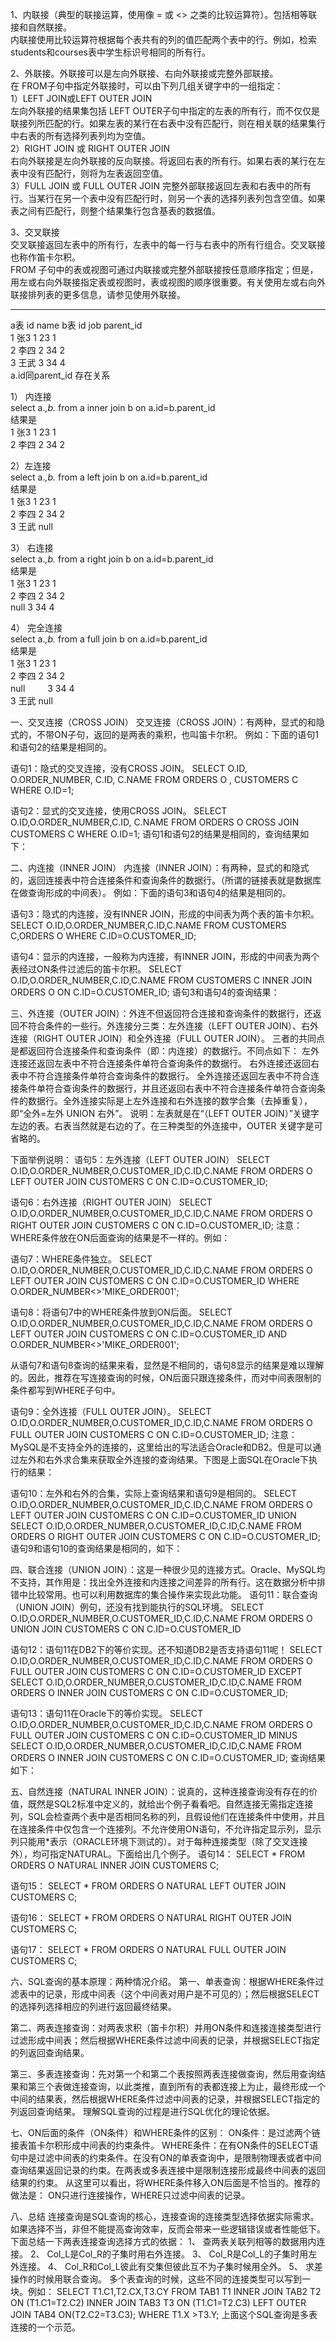 1、内联接（典型的联接运算，使用像 =  或 <> 之类的比较运算符）。包括相等联接和自然联接。     
内联接使用比较运算符根据每个表共有的列的值匹配两个表中的行。例如，检索 students和courses表中学生标识号相同的所有行。   

2、外联接。外联接可以是左向外联接、右向外联接或完整外部联接。     
在 FROM子句中指定外联接时，可以由下列几组关键字中的一组指定：     
1）LEFT  JOIN或LEFT OUTER JOIN     
左向外联接的结果集包括  LEFT OUTER子句中指定的左表的所有行，而不仅仅是联接列所匹配的行。如果左表的某行在右表中没有匹配行，则在相关联的结果集行中右表的所有选择列表列均为空值。       
2）RIGHT  JOIN 或 RIGHT  OUTER  JOIN     
右向外联接是左向外联接的反向联接。将返回右表的所有行。如果右表的某行在左表中没有匹配行，则将为左表返回空值。       
3）FULL  JOIN 或 FULL OUTER JOIN
完整外部联接返回左表和右表中的所有行。当某行在另一个表中没有匹配行时，则另一个表的选择列表列包含空值。如果表之间有匹配行，则整个结果集行包含基表的数据值。   

3、交叉联接   
交叉联接返回左表中的所有行，左表中的每一行与右表中的所有行组合。交叉联接也称作笛卡尔积。    
FROM 子句中的表或视图可通过内联接或完整外部联接按任意顺序指定；但是，用左或右向外联接指定表或视图时，表或视图的顺序很重要。有关使用左或右向外联接排列表的更多信息，请参见使用外联接。     

-------------------------------------------------
  a表     id   name     b表     id   job   parent_id   
              1   张3                   1     23     1   
              2   李四                 2     34     2   
              3   王武                 3     34     4       
  a.id同parent_id   存在关系   

  1） 内连接   
  select   a.*,b.*   from   a   inner   join   b     on   a.id=b.parent_id       
  结果是     
  1   张3                   1     23     1   
  2   李四                  2     34     2   

  2）左连接   
  select   a.*,b.*   from   a   left   join   b     on   a.id=b.parent_id       
  结果是     
  1   张3                   1     23     1   
  2   李四                  2     34     2   
  3   王武                  null   

 3） 右连接   
  select   a.*,b.*   from   a   right   join   b     on   a.id=b.parent_id       
  结果是     
  1   张3                   1     23     1   
  2   李四                  2     34     2   
  null                       3     34     4   

 4） 完全连接   
  select   a.*,b.*   from   a   full   join   b     on   a.id=b.parent_id   
  结果是     
  1   张3                  1     23     1   
  2   李四                 2     34     2   
  null               　　  3     34     4   
  3   王武                 null

  一、交叉连接（CROSS JOIN）
  交叉连接（CROSS JOIN）：有两种，显式的和隐式的，不带ON子句，返回的是两表的乘积，也叫笛卡尔积。
  例如：下面的语句1和语句2的结果是相同的。

  语句1：隐式的交叉连接，没有CROSS JOIN。
  SELECT O.ID, O.ORDER_NUMBER, C.ID, C.NAME
  FROM ORDERS O , CUSTOMERS C
  WHERE O.ID=1;

  语句2：显式的交叉连接，使用CROSS JOIN。
  SELECT O.ID,O.ORDER_NUMBER,C.ID,
  C.NAME
  FROM ORDERS O CROSS JOIN CUSTOMERS C
  WHERE O.ID=1;
  语句1和语句2的结果是相同的，查询结果如下：

  二、内连接（INNER JOIN）
  内连接（INNER JOIN）：有两种，显式的和隐式的，返回连接表中符合连接条件和查询条件的数据行。（所谓的链接表就是数据库在做查询形成的中间表）。
  例如：下面的语句3和语句4的结果是相同的。

  语句3：隐式的内连接，没有INNER JOIN，形成的中间表为两个表的笛卡尔积。
  SELECT O.ID,O.ORDER_NUMBER,C.ID,C.NAME
  FROM CUSTOMERS C,ORDERS O
  WHERE C.ID=O.CUSTOMER_ID;

  语句4：显示的内连接，一般称为内连接，有INNER JOIN，形成的中间表为两个表经过ON条件过滤后的笛卡尔积。
  SELECT O.ID,O.ORDER_NUMBER,C.ID,C.NAME
  FROM CUSTOMERS C INNER JOIN ORDERS O ON C.ID=O.CUSTOMER_ID;
  语句3和语句4的查询结果：

  三、外连接（OUTER JOIN）：外连不但返回符合连接和查询条件的数据行，还返回不符合条件的一些行。外连接分三类：左外连接（LEFT OUTER JOIN）、右外连接（RIGHT OUTER JOIN）和全外连接（FULL OUTER JOIN）。
  三者的共同点是都返回符合连接条件和查询条件（即：内连接）的数据行。不同点如下：
  左外连接还返回左表中不符合连接条件单符合查询条件的数据行。
  右外连接还返回右表中不符合连接条件单符合查询条件的数据行。
  全外连接还返回左表中不符合连接条件单符合查询条件的数据行，并且还返回右表中不符合连接条件单符合查询条件的数据行。全外连接实际是上左外连接和右外连接的数学合集（去掉重复），即“全外=左外 UNION 右外”。
  说明：左表就是在“（LEFT OUTER JOIN）”关键字左边的表。右表当然就是右边的了。在三种类型的外连接中，OUTER 关键字是可省略的。

  下面举例说明：
  语句5：左外连接（LEFT OUTER JOIN）
  SELECT O.ID,O.ORDER_NUMBER,O.CUSTOMER_ID,C.ID,C.NAME
  FROM ORDERS O LEFT OUTER JOIN CUSTOMERS C ON C.ID=O.CUSTOMER_ID;

  语句6：右外连接（RIGHT OUTER JOIN）
  SELECT O.ID,O.ORDER_NUMBER,O.CUSTOMER_ID,C.ID,C.NAME
  FROM ORDERS O RIGHT OUTER JOIN CUSTOMERS C ON C.ID=O.CUSTOMER_ID;
  注意：WHERE条件放在ON后面查询的结果是不一样的。例如：

  语句7：WHERE条件独立。
  SELECT O.ID,O.ORDER_NUMBER,O.CUSTOMER_ID,C.ID,C.NAME
  FROM ORDERS O LEFT OUTER JOIN CUSTOMERS C ON C.ID=O.CUSTOMER_ID
  WHERE O.ORDER_NUMBER<>'MIKE_ORDER001';

  语句8：将语句7中的WHERE条件放到ON后面。
  SELECT O.ID,O.ORDER_NUMBER,O.CUSTOMER_ID,C.ID,C.NAME
  FROM ORDERS O LEFT OUTER JOIN CUSTOMERS C ON C.ID=O.CUSTOMER_ID AND O.ORDER_NUMBER<>'MIKE_ORDER001';

  从语句7和语句8查询的结果来看，显然是不相同的，语句8显示的结果是难以理解的。因此，推荐在写连接查询的时候，ON后面只跟连接条件，而对中间表限制的条件都写到WHERE子句中。

  语句9：全外连接（FULL OUTER JOIN）。
  SELECT O.ID,O.ORDER_NUMBER,O.CUSTOMER_ID,C.ID,C.NAME
  FROM ORDERS O FULL OUTER JOIN CUSTOMERS C ON C.ID=O.CUSTOMER_ID;
  注意：MySQL是不支持全外的连接的，这里给出的写法适合Oracle和DB2。但是可以通过左外和右外求合集来获取全外连接的查询结果。下图是上面SQL在Oracle下执行的结果：

  语句10：左外和右外的合集，实际上查询结果和语句9是相同的。
  SELECT O.ID,O.ORDER_NUMBER,O.CUSTOMER_ID,C.ID,C.NAME
  FROM ORDERS O LEFT OUTER JOIN CUSTOMERS C ON C.ID=O.CUSTOMER_ID
  UNION
  SELECT O.ID,O.ORDER_NUMBER,O.CUSTOMER_ID,C.ID,C.NAME
  FROM ORDERS O RIGHT OUTER JOIN CUSTOMERS C ON C.ID=O.CUSTOMER_ID;
  语句9和语句10的查询结果是相同的，如下：

  四、联合连接（UNION JOIN）：这是一种很少见的连接方式。Oracle、MySQL均不支持，其作用是：找出全外连接和内连接之间差异的所有行。这在数据分析中排错中比较常用。也可以利用数据库的集合操作来实现此功能。
  语句11：联合查询（UNION JOIN）例句，还没有找到能执行的SQL环境。
  SELECT O.ID,O.ORDER_NUMBER,O.CUSTOMER_ID,C.ID,C.NAME
  FROM ORDERS O UNION JOIN CUSTOMERS C ON C.ID=O.CUSTOMER_ID

  语句12：语句11在DB2下的等价实现。还不知道DB2是否支持语句11呢！
  SELECT O.ID,O.ORDER_NUMBER,O.CUSTOMER_ID,C.ID,C.NAME
  FROM ORDERS O FULL OUTER JOIN CUSTOMERS C ON C.ID=O.CUSTOMER_ID
  EXCEPT
  SELECT O.ID,O.ORDER_NUMBER,O.CUSTOMER_ID,C.ID,C.NAME
  FROM ORDERS O INNER JOIN CUSTOMERS C ON C.ID=O.CUSTOMER_ID;

  语句13：语句11在Oracle下的等价实现。
  SELECT O.ID,O.ORDER_NUMBER,O.CUSTOMER_ID,C.ID,C.NAME
  FROM ORDERS O FULL OUTER JOIN CUSTOMERS C ON C.ID=O.CUSTOMER_ID
  MINUS
  SELECT O.ID,O.ORDER_NUMBER,O.CUSTOMER_ID,C.ID,C.NAME
  FROM ORDERS O INNER JOIN CUSTOMERS C ON C.ID=O.CUSTOMER_ID;
  查询结果如下：

  五、自然连接（NATURAL INNER JOIN）：说真的，这种连接查询没有存在的价值，既然是SQL2标准中定义的，就给出个例子看看吧。自然连接无需指定连接列，SQL会检查两个表中是否相同名称的列，且假设他们在连接条件中使用，并且在连接条件中仅包含一个连接列。不允许使用ON语句，不允许指定显示列，显示列只能用*表示（ORACLE环境下测试的）。对于每种连接类型（除了交叉连接外），均可指定NATURAL。下面给出几个例子。
  语句14：
  SELECT *
  FROM ORDERS O NATURAL INNER JOIN CUSTOMERS C;

  语句15：
  SELECT *
  FROM ORDERS O NATURAL LEFT OUTER JOIN CUSTOMERS C;

  语句16：
  SELECT *
  FROM ORDERS O NATURAL RIGHT OUTER JOIN CUSTOMERS C;

  语句17：
  SELECT *
  FROM ORDERS O NATURAL FULL OUTER JOIN CUSTOMERS C;

  六、SQL查询的基本原理：两种情况介绍。
  第一、单表查询：根据WHERE条件过滤表中的记录，形成中间表（这个中间表对用户是不可见的）；然后根据SELECT的选择列选择相应的列进行返回最终结果。

  第二、两表连接查询：对两表求积（笛卡尔积）并用ON条件和连接连接类型进行过滤形成中间表；然后根据WHERE条件过滤中间表的记录，并根据SELECT指定的列返回查询结果。

  第三、多表连接查询：先对第一个和第二个表按照两表连接做查询，然后用查询结果和第三个表做连接查询，以此类推，直到所有的表都连接上为止，最终形成一个中间的结果表，然后根据WHERE条件过滤中间表的记录，并根据SELECT指定的列返回查询结果。
  理解SQL查询的过程是进行SQL优化的理论依据。

  七、ON后面的条件（ON条件）和WHERE条件的区别：
  ON条件：是过滤两个链接表笛卡尔积形成中间表的约束条件。
  WHERE条件：在有ON条件的SELECT语句中是过滤中间表的约束条件。在没有ON的单表查询中，是限制物理表或者中间查询结果返回记录的约束。在两表或多表连接中是限制连接形成最终中间表的返回结果的约束。
  从这里可以看出，将WHERE条件移入ON后面是不恰当的。推荐的做法是：
  ON只进行连接操作，WHERE只过滤中间表的记录。

  八、总结
  连接查询是SQL查询的核心，连接查询的连接类型选择依据实际需求。如果选择不当，非但不能提高查询效率，反而会带来一些逻辑错误或者性能低下。下面总结一下两表连接查询选择方式的依据：
  1、 查两表关联列相等的数据用内连接。
  2、 Col_L是Col_R的子集时用右外连接。
  3、 Col_R是Col_L的子集时用左外连接。
  4、 Col_R和Col_L彼此有交集但彼此互不为子集时候用全外。
  5、 求差操作的时候用联合查询。
  多个表查询的时候，这些不同的连接类型可以写到一块。例如：
  SELECT T1.C1,T2.CX,T3.CY
  FROM TAB1 T1
         INNER JOIN TAB2 T2 ON (T1.C1=T2.C2)
         INNER JOIN TAB3 T3 ON (T1.C1=T2.C3)
         LEFT OUTER JOIN TAB4 ON(T2.C2=T3.C3);
  WHERE T1.X >T3.Y;
  上面这个SQL查询是多表连接的一个示范。
